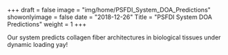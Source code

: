 +++
draft = false
image = "img/home/PSFDI_System_DOA_Predictions"
showonlyimage = false
date = "2018-12-26"
Title = "PSFDI System DOA Predictions"
weight = 1
+++

Our system predicts collagen fiber architectures in biological tissues under dynamic loading yay!

